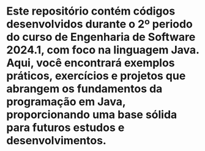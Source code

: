 <h1>Este repositório contém códigos desenvolvidos durante o 2º periodo do curso de Engenharia de Software 2024.1, com foco na linguagem Java. Aqui, você encontrará exemplos práticos, exercícios e projetos que abrangem os fundamentos da programação em Java, proporcionando uma base sólida para futuros estudos e desenvolvimentos.</h1>
